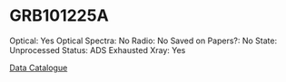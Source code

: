 # GRB101225A

Optical: Yes
Optical Spectra: No
Radio: No
Saved on Papers?: No
State: Unprocessed
Status: ADS Exhausted
Xray: Yes

[Data Catalogue](GRB101225A%20a33be7aae7dc4a608b86f309326554df/Data%20Catalogue%2094c2c732874144a3ab0ea1684736ef8c.md)